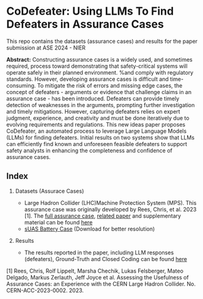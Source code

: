 # CoDefeater: Using LLMs To Find Defeaters in Assurance Cases

This repo contains the datasets (assurance cases) and results for the paper submission at ASE 2024 - NIER

**Abstract:** Constructing assurance cases is a widely used, and sometimes required, process toward demonstrating that safety-critical systems will operate safely in their planned environment. %and comply with regulatory standards. However, developing assurance cases is difficult and time-consuming. To mitigate the risk of errors and missing edge cases, the concept of defeaters - arguments or evidence that challenge claims in an assurance case - has been introduced. Defeaters can provide timely detection of weaknesses in the arguments, prompting further investigation and timely mitigations. However, capturing defeaters relies on expert judgment, experience, and creativity and must be done iteratively due to evolving requirements and regulations. This new ideas paper proposes CoDefeater, an automated process to leverage Large Language Models (LLMs) for finding defeaters. Initial results on two systems show that LLMs can efficiently find known and unforeseen feasible defeaters to support safety analysts in enhancing the completeness and confidence of assurance cases.


## Index

1. Datasets (Assurace Cases) <br>
	- Large Hadron Collider (LHC)Machine Protection System (MPS). This assurance case was originally developed by Rees, Chris, et al. 2023 [1]. The [full assurance case](https://cds.cern.ch/record/2854725/files/LHC%20MPS%20-%20Original%20EA_argument%20+%20Preamble.pdf), [related paper](https://cds.cern.ch/record/2854725/files/Manuscript.pdf) and supplementary material can be found [here](https://cds.cern.ch/record/2854725) <br>
	- [sUAS Battery Case](sUASBatterySafetyCase-Drawing.pdf) (Download for better resolution) <br>

2. Results <br>
	- The results reported in the paper, including LLM responses (defeaters), Ground-Truth and Closed Coding can be found [here](Results.xlsx) 


[1] Rees, Chris, Rolf Lippelt, Marsha Chechik, Lukas Felsberger, Mateo Delgado, Markus Zerlauth, Jeff Joyce et al. Assessing the Usefulness of Assurance Cases: an Experience with the CERN Large Hadron Collider. No. CERN-ACC-2023-0002. 2023.
